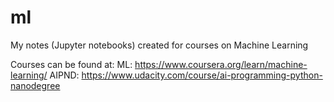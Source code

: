 # ml
My notes (Jupyter notebooks) created for courses on Machine Learning

Courses can be found at:
ML: https://www.coursera.org/learn/machine-learning/
AIPND: https://www.udacity.com/course/ai-programming-python-nanodegree